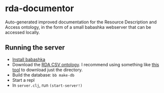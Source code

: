 # rda-documentor
Auto-generated improved documentation for the Resource Description and Access ontology,
in the form of a small babashka webserver that can be accessed locally.

## Running the server
- [Install babashka](https://book.babashka.org/#_installation)
- Download the [RDA CSV ontology](https://github.com/RDARegistry/RDA-Vocabularies/tree/master/csv/Elements).
  I recommend using something like [this tool](https://download-directory.github.io/) to download just the directory.
- Build the database: `bb make-db`
- Start a repl
- In `server.clj`, run `(start-server!)`

